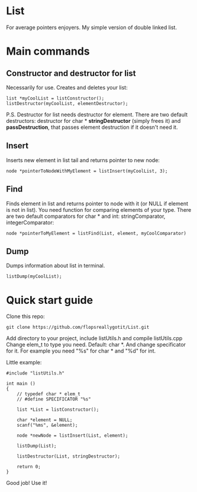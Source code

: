 # List
For average pointers enjoyers.
My simple version of double linked list.

# Main commands
## Constructor and destructor for list
Necessarily for use. Creates and deletes your list:
```
list *myCoolList = listConstructor();
listDestructor(myCoolList, elementDestructor);
```
P.S. Destructor for list needs destructor for element. There are two default destructors: destructor for char * **stringDestructor** (simply frees it) and **passDestruction**, that passes element destruction if it doesn't need it. 

## Insert
Inserts new element in list tail and returns pointer to new node:
```
node *pointerToNodeWithMyElement = listInsert(myCoolList, 3);
```

## Find
Finds element in list and returns pointer to node with it (or NULL if element is not in list). You need function for comparing elements of your type. There are two default comparators for char * and int: stringComparator, integerComparator:
```
node *pointerToMyElement = listFind(List, element, myCoolComparator)
```

## Dump
Dumps information about list in terminal.
```
listDump(myCoolList);
```

# Quick start guide

Clone this repo:
```
git clone https://github.com/flopsreallygotit/List.git
```

Add directory to your project, include listUtils.h and compile listUtils.cpp
Change elem_t to type you need. Default: char *. And change specificator for it. For example you need "%s" for char * and "%d" for int.

Little example:

```
#include "listUtils.h"

int main ()
{
    // typedef char * elem_t
    // #define SPECIFICATOR "%s"

    list *List = listConstructor();

    char *element = NULL;
    scanf("%ms", &element);

    node *newNode = listInsert(List, element);

    listDump(List);

    listDestructor(List, stringDestructor);

    return 0;
}
```

Good job! Use it!
